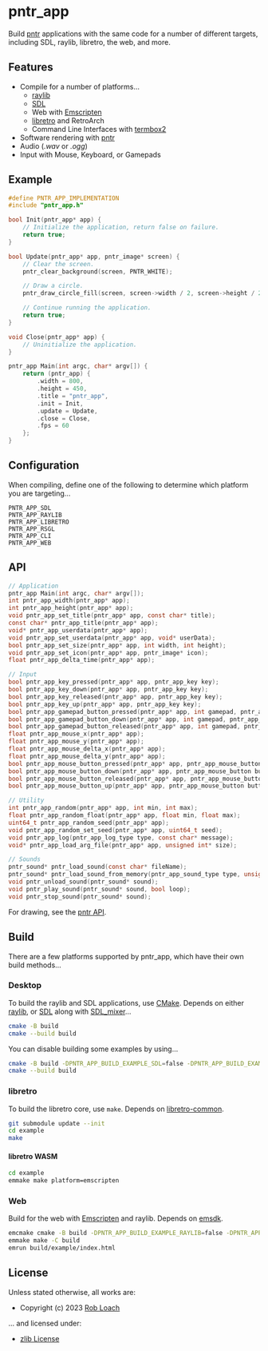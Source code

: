 # pntr_app

Build [pntr](https://github.com/robloach/pntr) applications with the same code for a number of different targets, including SDL, raylib, libretro, the web, and more.

## Features

- Compile for a number of platforms...
    - [raylib](https://www.raylib.com/)
    - [SDL](https://www.libsdl.org/)
    - Web with [Emscripten](https://emscripten.org/)
    - [libretro](https://www.libretro.com/) and RetroArch
    - Command Line Interfaces with [termbox2](https://github.com/termbox/termbox2)
- Software rendering with [pntr](https://github.com/robloach/pntr)
- Audio (*.wav* or *.ogg*)
- Input with Mouse, Keyboard, or Gamepads

## Example

``` c
#define PNTR_APP_IMPLEMENTATION
#include "pntr_app.h"

bool Init(pntr_app* app) {
    // Initialize the application, return false on failure.
    return true;
}

bool Update(pntr_app* app, pntr_image* screen) {
    // Clear the screen.
    pntr_clear_background(screen, PNTR_WHITE);

    // Draw a circle.
    pntr_draw_circle_fill(screen, screen->width / 2, screen->height / 2, 100, PNTR_BLUE);

    // Continue running the application.
    return true;
}

void Close(pntr_app* app) {
    // Uninitialize the application.
}

pntr_app Main(int argc, char* argv[]) {
    return (pntr_app) {
        .width = 800,
        .height = 450,
        .title = "pntr_app",
        .init = Init,
        .update = Update,
        .close = Close,
        .fps = 60
    };
}
```

## Configuration

When compiling, define one of the following to determine which platform you are targeting...
```
PNTR_APP_SDL
PNTR_APP_RAYLIB
PNTR_APP_LIBRETRO
PNTR_APP_RSGL
PNTR_APP_CLI
PNTR_APP_WEB
```

## API

``` c
// Application
pntr_app Main(int argc, char* argv[]);
int pntr_app_width(pntr_app* app);
int pntr_app_height(pntr_app* app);
void pntr_app_set_title(pntr_app* app, const char* title);
const char* pntr_app_title(pntr_app* app);
void* pntr_app_userdata(pntr_app* app);
void pntr_app_set_userdata(pntr_app* app, void* userData);
bool pntr_app_set_size(pntr_app* app, int width, int height);
void pntr_app_set_icon(pntr_app* app, pntr_image* icon);
float pntr_app_delta_time(pntr_app* app);

// Input
bool pntr_app_key_pressed(pntr_app* app, pntr_app_key key);
bool pntr_app_key_down(pntr_app* app, pntr_app_key key);
bool pntr_app_key_released(pntr_app* app, pntr_app_key key);
bool pntr_app_key_up(pntr_app* app, pntr_app_key key);
bool pntr_app_gamepad_button_pressed(pntr_app* app, int gamepad, pntr_app_gamepad_button key);
bool pntr_app_gamepad_button_down(pntr_app* app, int gamepad, pntr_app_gamepad_button key);
bool pntr_app_gamepad_button_released(pntr_app* app, int gamepad, pntr_app_gamepad_button key);
float pntr_app_mouse_x(pntr_app* app);
float pntr_app_mouse_y(pntr_app* app);
float pntr_app_mouse_delta_x(pntr_app* app);
float pntr_app_mouse_delta_y(pntr_app* app);
bool pntr_app_mouse_button_pressed(pntr_app* app, pntr_app_mouse_button button);
bool pntr_app_mouse_button_down(pntr_app* app, pntr_app_mouse_button button);
bool pntr_app_mouse_button_released(pntr_app* app, pntr_app_mouse_button button);
bool pntr_app_mouse_button_up(pntr_app* app, pntr_app_mouse_button button);

// Utility
int pntr_app_random(pntr_app* app, int min, int max);
float pntr_app_random_float(pntr_app* app, float min, float max);
uint64_t pntr_app_random_seed(pntr_app* app);
void pntr_app_random_set_seed(pntr_app* app, uint64_t seed);
void pntr_app_log(pntr_app_log_type type, const char* message);
void* pntr_app_load_arg_file(pntr_app* app, unsigned int* size);

// Sounds
pntr_sound* pntr_load_sound(const char* fileName);
pntr_sound* pntr_load_sound_from_memory(pntr_app_sound_type type, unsigned char* data, unsigned int dataSize);
void pntr_unload_sound(pntr_sound* sound);
void pntr_play_sound(pntr_sound* sound, bool loop);
void pntr_stop_sound(pntr_sound* sound);
```

For drawing, see the [pntr API](https://github.com/RobLoach/pntr).

## Build

There are a few platforms supported by pntr_app, which have their own build methods...

### Desktop

To build the raylib and SDL applications, use [CMake](https://cmake.org/). Depends on either [raylib](https://www.raylib.com/), or [SDL](https://www.libsdl.org/) along with [SDL_mixer](https://github.com/libsdl-org/SDL_mixer)...

``` bash
cmake -B build
cmake --build build
```

You can disable building some examples by using...

``` bash
cmake -B build -DPNTR_APP_BUILD_EXAMPLE_SDL=false -DPNTR_APP_BUILD_EXAMPLE_RAYLIB=false
cmake --build build
```

### libretro

To build the libretro core, use `make`. Depends on [libretro-common](https://github.com/libretro/libretro-common).

``` bash
git submodule update --init
cd example
make
```

#### libretro WASM

``` bash
cd example
emmake make platform=emscripten
```

### Web

Build for the web with [Emscripten](https://emscripten.org/) and raylib. Depends on [emsdk](https://emscripten.org/docs/tools_reference/emsdk.html).

``` bash
emcmake cmake -B build -DPNTR_APP_BUILD_EXAMPLE_RAYLIB=false -DPNTR_APP_BUILD_EXAMPLE_WEB=true
emmake make -C build
emrun build/example/index.html
```

## License

Unless stated otherwise, all works are:

- Copyright (c) 2023 [Rob Loach](https://robloach.net)

... and licensed under:

- [zlib License](LICENSE)
